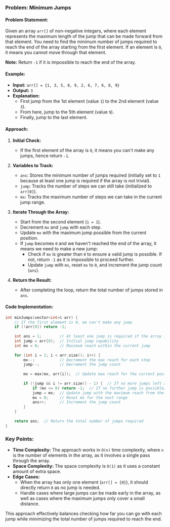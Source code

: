 ### **Problem: Minimum Jumps**

#### **Problem Statement:**
Given an array `arr[]` of non-negative integers, where each element represents the maximum length of the jump that can be made forward from that element. You need to find the minimum number of jumps required to reach the end of the array starting from the first element. If an element is `0`, it means you cannot move through that element.

**Note:** Return `-1` if it is impossible to reach the end of the array.

#### **Example:**
- **Input:** `arr[] = {1, 3, 5, 8, 9, 2, 6, 7, 6, 8, 9}`
- **Output:** `3`
- **Explanation:**
  - First jump from the 1st element (value `1`) to the 2nd element (value `3`).
  - From here, jump to the 5th element (value `9`).
  - Finally, jump to the last element.

#### **Approach:**

1. **Initial Check:**
   - If the first element of the array is `0`, it means you can't make any jumps, hence return `-1`.

2. **Variables to Track:**
   - `ans`: Stores the minimum number of jumps required (initially set to `1` because at least one jump is required if the array is not trivial).
   - `jump`: Tracks the number of steps we can still take (initialized to `arr[0]`).
   - `mx`: Tracks the maximum number of steps we can take in the current jump range.

3. **Iterate Through the Array:**
   - Start from the second element (`i = 1`).
   - Decrement `mx` and `jump` with each step.
   - Update `mx` with the maximum jump possible from the current position.
   - If `jump` becomes `0` and we haven't reached the end of the array, it means we need to make a new jump:
     - Check if `mx` is greater than `0` to ensure a valid jump is possible. If not, return `-1` as it is impossible to proceed further.
     - Update `jump` with `mx`, reset `mx` to `0`, and increment the jump count (`ans`).

4. **Return the Result:**
   - After completing the loop, return the total number of jumps stored in `ans`.

#### **Code Implementation:**

```cpp
int minJumps(vector<int>& arr) {
    // If the first element is 0, we can't make any jump
    if (!arr[0]) return -1;
    
    int ans = 1;        // At least one jump is required if the array is non-trivial
    int jump = arr[0];  // Initial jump capability
    int mx = 0;         // Maximum reach within the current jump
    
    for (int i = 1; i < arr.size(); i++) {
        mx--;           // Decrement the max reach for each step
        jump--;         // Decrement the jump count
        
        mx = max(mx, arr[i]);  // Update max reach for the current position
        
        if (!jump && i != arr.size() - 1) {  // If no more jumps left and not at the last element
            if (mx <= 0) return -1;  // If no further jump is possible, return -1
            jump = mx;  // Update jump with the maximum reach from the current range
            mx = 0;     // Reset mx for the next range
            ans++;      // Increment the jump count
        }
    }
    
    return ans;  // Return the total number of jumps required
}
```

### **Key Points:**
- **Time Complexity:** The approach works in `O(n)` time complexity, where `n` is the number of elements in the array, as it involves a single pass through the array.
- **Space Complexity:** The space complexity is `O(1)` as it uses a constant amount of extra space.
- **Edge Cases:** 
  - When the array has only one element (`arr[] = {0}`), it should directly return `0` as no jump is needed.
  - Handle cases where large jumps can be made early in the array, as well as cases where the maximum jumps only cover a small distance.

This approach effectively balances checking how far you can go with each jump while minimizing the total number of jumps required to reach the end.
